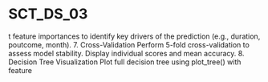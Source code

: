 # SCT_DS_03
t feature importances to identify key drivers of the prediction (e.g., duration, poutcome, month).  7. Cross-Validation  Perform 5-fold cross-validation to assess model stability.  Display individual scores and mean accuracy.  8. Decision Tree Visualization  Plot full decision tree using plot_tree() with feature
